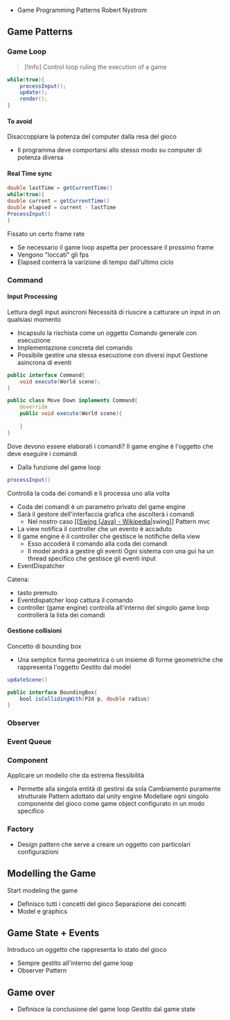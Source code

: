 - Game Programming Patterns Robert Nystrom
## Game Patterns
### Game Loop
>[!info]
>Control loop ruling the execution of a game
```java
while(true){
	processInput();
	update();
	render();
}
```
#### To avoid
Disaccoppiare la potenza del computer dalla resa del gioco
- Il programma deve comportarsi allo stesso modo su computer di potenza diversa
#### Real Time sync
```java
double lastTime = getCurrentTime()
while(true){
double current = getCurrentTime()
double elapsed = current - lastTime
ProcessInput()
}

```
Fissato un certo frame rate
- Se necessario il game loop aspetta per processare il prossimo frame
- Vengono "loccati" gli fps
- Elapsed conterrà la varizione di tempo dall'ultimo ciclo
### Command
#### Input Processing
Lettura degli input asincroni
Necessità di riuscire a catturare un input in un qualsiasi momento
- Incapsulo la rischista come un oggetto
Comando generale con esecuzione
- Implementazione concreta del comando
- Possibile gestire una stessa esecuzione con diversi input
Gestione asincrona di eventi
```java
public interface Command{
	void execute(World scene);
}

public class Move Down implements Command{
	@override
	public void execute(World scene){
		
	}
}
```
Dove devono essere elaborati i comandi?
Il game engine è l'oggetto che deve eseguire i comandi
- Dalla funzione del game loop
```java
processInput()
```
Controlla la coda dei comandi e li processa uno alla volta
- Coda dei comandi è un parametro privato del game engine
- Sarà il gestore dell'interfaccia grafica che ascolterà i comandi
	- Nel nostro caso [[[Swing (Java) - Wikipedia](https://en.wikipedia.org/wiki/Swing_(Java))|swing]]
Pattern mvc
- La view notifica il controller che un evento è accaduto
- Il game engine è il controller che gestisce le notifiche della view
	- Esso accoderà il comando alla coda dei comandi
	- Il model andrà a gestire gli eventi
Ogni sistema con una gui ha un thread specifico che gestisce gli eventi input
- EventDispatcher

Catena:
- tasto premuto
- Eventdispatcher loop cattura il comando
- controller (game engine) controlla all'interno del singolo game loop controllerà la lista dei comandi
#### Gestione collisioni
Concetto di bounding box
- Una semplice forma geometrica o un insieme di forme geometriche che rappresenta l'oggetto
Gestito dal model
```java
updateScene()
```
```java
public interface BoundingBox{
	bool isCollidingWith(P2d p, double radius)
}
```

### Observer
### Event Queue
### Component
Applicare un modello che da estrema flessibilità
- Permette alla singola entità di gestirsi da sola
Cambiamento puramente strutturale
Pattern adottato dal unity engine
Modellare ogni singolo componente del gioco come game object configurato in un modo specifico
### Factory
- Design pattern che serve a creare un oggetto con particolari configurazioni
## Modelling the Game
Start modeling the game
- Definisco tutti i concetti del gioco
Separazione dei concetti
- Model e graphics
## Game State + Events
Introduco un oggetto che rappresenta lo stato del gioco
- Sempre gestito all'interno del game loop
- Observer Pattern
## Game over
- Definisce la conclusione del game loop
Gestito dal game state 